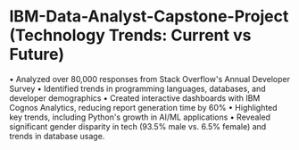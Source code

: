 # IBM-Data-Analyst-Capstone-Project (Technology Trends: Current vs Future)
•	Analyzed over 80,000 responses from Stack Overflow's Annual Developer Survey
•	Identified trends in programming languages, databases, and developer demographics
•	Created interactive dashboards with IBM Cognos Analytics, reducing report generation time by 60%
•	Highlighted key trends, including Python's growth in AI/ML applications
•	Revealed significant gender disparity in tech (93.5% male vs. 6.5% female) and trends in database usage.
